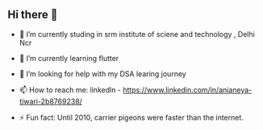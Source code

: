 ## Hi there 👋




- 🔭 I’m currently studing in srm institute  of sciene and technology , Delhi Ncr


- 🌱 I’m currently learning flutter


- 🤔 I’m looking for help with my DSA learing journey 


- 📫 How to reach me: linkedln - https://www.linkedin.com/in/anjaneya-tiwari-2b8769238/


- ⚡ Fun fact: Until 2010, carrier pigeons were faster than the internet.


